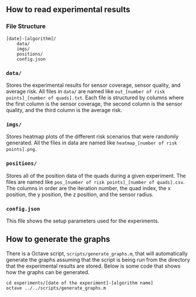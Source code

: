## How to read experimental results

### File Structure
    [date]-[algorithm]/
        data/
        imgs/
        positions/
        config.json

### `data/`
Stores the experimental results for sensor coverage, sensor quality, and average risk.
All files in `data/` are named like `out_[number of risk points]_[number of quads].txt`.
Each file is structured by columns where the first column is the sensor coverage, the
second column is the sensor quality, and the third column is the average risk.

### `imgs/`
Stores heatmap plots of the different risk scenarios that were randomly generated. All the
files in data are named like `heatmap_[number of risk points].png`.

### `positions/`
Stores all of the position data of the quads during a given experiment. The files are named
like `pos_[number of risk points]_[number of quads].csv`. The columns in order are the
iteration number, the quad index, the x position, the y position, the z position, and the sensor
radius.

### `config.json`
This file shows the setup parameters used for the experiments.

## How to generate the graphs

There is a Octave script, `scripts/generate_graphs.m`, that will automatically generate the
graphs assuming that the script is being run from the directory that the experimental
results are stored. Below is some code that shows how the graphs can be generated.

    cd experiments/[date of the experiment]-[algorithm name]
    octave ../../scripts/generate_graphs.m
